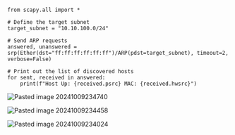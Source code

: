 

```

from scapy.all import *  
  
# Define the target subnet  
target_subnet = "10.10.100.0/24"  
  
# Send ARP requests  
answered, unanswered = srp(Ether(dst="ff:ff:ff:ff:ff:ff")/ARP(pdst=target_subnet), timeout=2, verbose=False)  
  
# Print out the list of discovered hosts  
for sent, received in answered:  
    print(f"Host Up: {received.psrc} MAC: {received.hwsrc}")
```


![Pasted image 20241009234740](https://github.com/user-attachments/assets/6cfd6085-34c6-4a13-8018-e62a38312e44)



![Pasted image 20241009234458](https://github.com/user-attachments/assets/bc259adf-070d-44e6-914c-36ceaf9770e1)




![Pasted image 20241009234024](https://github.com/user-attachments/assets/ff3c1dec-89bf-4b42-8afd-757f15ed3d94)
